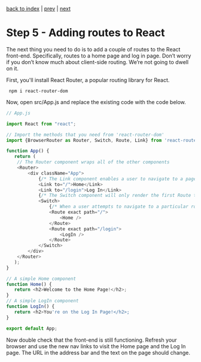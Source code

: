<!-- @format -->

[back to index](/README.md) | [prev](/docs/4.md) | [next](/docs/6.md)

# Step 5 - Adding routes to React

The next thing you need to do is to add a couple of routes to the React front-end. Specifically, routes to a home page and log in page. Don’t worry if you don’t know much about client-side routing. We’re not going to dwell on it.

First, you'll install React Router, a popular routing library for React.

```
 npm i react-router-dom
```

Now, open src/App.js and replace the existing code with the code below.

```js
// App.js

import React from "react";

// Import the methods that you need from 'react-router-dom'
import {BrowserRouter as Router, Switch, Route, Link} from 'react-router-dom';

function App() {
   return (
    // The Router component wraps all of the other components
    <Router>
        <div className="App">
			{/* The Link component enables a user to navigate to a page without triggering a page refresh.  It also ensures that the browser's back and forward buttons will work, by using history.push() to push a new entry to the history stack. */}
            <Link to="/">Home</Link>
            <Link to="/login">Log In</Link>
			{/* The Switch component will only render the first Route that matches the path the user wants to navigate to. Without it, clicking on the Home link above would render both the Home component and the LogIn component on the same page. */}
            <Switch>
				{/* When a user attempts to navigate to a particular route, Route will determine which component to render. Route takes a path attribute whose value is the route in question. Route can also take a component attribute to indicate what component to render. However, in this case the component is Route's child node. */}
                <Route exact path="/">
                    <Home />
                </Route>
                <Route exact path="/login">
                    <LogIn />
                </Route>
            </Switch>
        </div>
    </Router>
   );
}

// A simple Home component
function Home() {
   return <h2>Welcome to the Home Page!</h2>;
}
// A simple LogIn component
function LogIn() {
   return <h2>You're on the Log In Page!</h2>;
}

export default App;
``` 

Now double check that the front-end is still functioning. Refresh your browser and use the new nav links to visit the Home page and the Log In page. The URL in the address bar and the text on the page should change.
